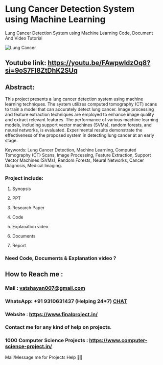 # Lung Cancer Detection System using Machine Learning
Lung Cancer Detection System using Machine Learning Code, Document And Video Tutorial

![Lung Cancer](https://github.com/user-attachments/assets/f569dc5e-f64f-4b41-b2b0-542a8d34266b)

## Youtube link: https://youtu.be/FAwpwldzOq8?si=9oS7FI8ZtDhK2SUq

## Abstract:
This project presents a lung cancer detection system using machine learning techniques. The system utilizes computed tomography (CT) scans to train a model that can accurately detect lung cancer. Image processing and feature extraction techniques are employed to enhance image quality and extract relevant features. The performance of various machine learning models, including support vector machines (SVMs), random forests, and neural networks, is evaluated. Experimental results demonstrate the effectiveness of the proposed system in detecting lung cancer at an early stage.

Keywords:
Lung Cancer Detection, Machine Learning, Computed Tomography (CT) Scans, Image Processing, Feature Extraction, Support Vector Machines (SVMs), Random Forests, Neural Networks, Cancer Diagnosis, Medical Imaging.

### Project include: 

1. Synopsis

2. PPT

3. Research Paper


4. Code

5. Explanation video

6. Documents

7. Report


### Need Code, Documents & Explanation video ? 

## How to Reach me :

### Mail : vatshayan007@gmail.com 

### WhatsApp: +91 9310631437 (Helping 24*7) **[CHAT](https://wa.me/message/CHWN2AHCPMAZK1)** 

### Website : https://www.finalproject.in/

### Contact me for any kind of help on projects.
### 1000 Computer Science Projects : https://www.computer-science-project.in/


Mail/Message me for Projects Help 🙏🏻
